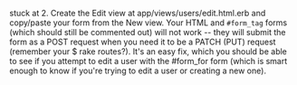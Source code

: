 stuck at 
2. Create the Edit view at 
app/views/users/edit.html.erb 
and copy/paste your form from the New view. 
Your HTML and `#form_tag` forms 
(which should still be commented out) 
will not work -- they will submit the form 
as a POST request when you need it to be a PATCH 
(PUT) request (remember your $ rake routes?). 
It's an easy fix, which you should be able to see 
if you attempt to edit a user with the #form_for 
form (which is smart enough to know if you're 
trying to edit a user or creating a new one).